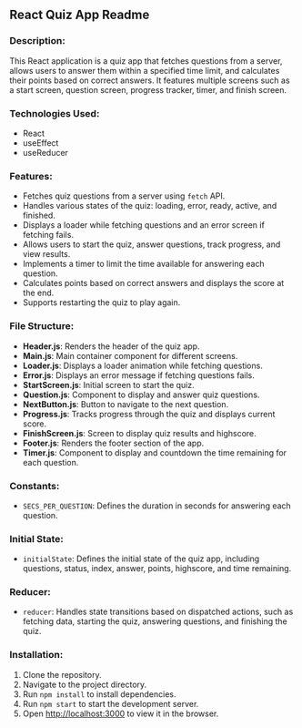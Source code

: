## React Quiz App Readme

### Description:

This React application is a quiz app that fetches questions from a server, allows users to answer them within a specified time limit, and calculates their points based on correct answers. It features multiple screens such as a start screen, question screen, progress tracker, timer, and finish screen.

### Technologies Used:

- React
- useEffect
- useReducer

### Features:

- Fetches quiz questions from a server using `fetch` API.
- Handles various states of the quiz: loading, error, ready, active, and finished.
- Displays a loader while fetching questions and an error screen if fetching fails.
- Allows users to start the quiz, answer questions, track progress, and view results.
- Implements a timer to limit the time available for answering each question.
- Calculates points based on correct answers and displays the score at the end.
- Supports restarting the quiz to play again.

### File Structure:

- **Header.js**: Renders the header of the quiz app.
- **Main.js**: Main container component for different screens.
- **Loader.js**: Displays a loader animation while fetching questions.
- **Error.js**: Displays an error message if fetching questions fails.
- **StartScreen.js**: Initial screen to start the quiz.
- **Question.js**: Component to display and answer quiz questions.
- **NextButton.js**: Button to navigate to the next question.
- **Progress.js**: Tracks progress through the quiz and displays current score.
- **FinishScreen.js**: Screen to display quiz results and highscore.
- **Footer.js**: Renders the footer section of the app.
- **Timer.js**: Component to display and countdown the time remaining for each question.

### Constants:

- `SECS_PER_QUESTION`: Defines the duration in seconds for answering each question.

### Initial State:

- `initialState`: Defines the initial state of the quiz app, including questions, status, index, answer, points, highscore, and time remaining.

### Reducer:

- `reducer`: Handles state transitions based on dispatched actions, such as fetching data, starting the quiz, answering questions, and finishing the quiz.

### Installation:

1. Clone the repository.
2. Navigate to the project directory.
3. Run `npm install` to install dependencies.
4. Run `npm start` to start the development server.
5. Open [http://localhost:3000](http://localhost:3000) to view it in the browser.
